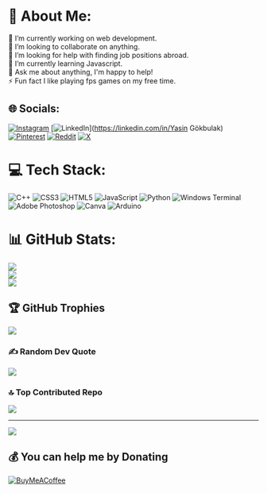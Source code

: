 # 💫 About Me:
🔭 I’m currently working on web development.<br>👯 I’m looking to collaborate on anything.<br>🤝 I’m looking for help with finding job positions abroad.<br>🌱 I’m currently learning Javascript.<br>💬 Ask me about anything, I'm happy to help!<br>⚡ Fun fact I like playing fps games on my free time.


## 🌐 Socials:
[![Instagram](https://img.shields.io/badge/Instagram-%23E4405F.svg?logo=Instagram&logoColor=white)](https://instagram.com/yasin_gokbulak) [![LinkedIn](https://img.shields.io/badge/LinkedIn-%230077B5.svg?logo=linkedin&logoColor=white)](https://linkedin.com/in/Yasin Gökbulak) [![Pinterest](https://img.shields.io/badge/Pinterest-%23E60023.svg?logo=Pinterest&logoColor=white)](https://pinterest.com/gokbulakyasin) [![Reddit](https://img.shields.io/badge/Reddit-%23FF4500.svg?logo=Reddit&logoColor=white)](https://reddit.com/user/YasinGokbulak) [![X](https://img.shields.io/badge/X-black.svg?logo=X&logoColor=white)](https://x.com/YasinGokbulak36) 

# 💻 Tech Stack:
![C++](https://img.shields.io/badge/c++-%2300599C.svg?style=flat&logo=c%2B%2B&logoColor=white) ![CSS3](https://img.shields.io/badge/css3-%231572B6.svg?style=flat&logo=css3&logoColor=white) ![HTML5](https://img.shields.io/badge/html5-%23E34F26.svg?style=flat&logo=html5&logoColor=white) ![JavaScript](https://img.shields.io/badge/javascript-%23323330.svg?style=flat&logo=javascript&logoColor=%23F7DF1E) ![Python](https://img.shields.io/badge/python-3670A0?style=flat&logo=python&logoColor=ffdd54) ![Windows Terminal](https://img.shields.io/badge/Windows%20Terminal-%234D4D4D.svg?style=flat&logo=windows-terminal&logoColor=white) ![Adobe Photoshop](https://img.shields.io/badge/adobe%20photoshop-%2331A8FF.svg?style=flat&logo=adobe%20photoshop&logoColor=white) ![Canva](https://img.shields.io/badge/Canva-%2300C4CC.svg?style=flat&logo=Canva&logoColor=white) ![Arduino](https://img.shields.io/badge/-Arduino-00979D?style=flat&logo=Arduino&logoColor=white)
# 📊 GitHub Stats:
![](https://github-readme-stats.vercel.app/api?username=YasinGokbulak&theme=dark&hide_border=false&include_all_commits=true&count_private=true)<br/>
![](https://github-readme-streak-stats.herokuapp.com/?user=YasinGokbulak&theme=dark&hide_border=false)<br/>
![](https://github-readme-stats.vercel.app/api/top-langs/?username=YasinGokbulak&theme=dark&hide_border=false&include_all_commits=true&count_private=true&layout=compact)

## 🏆 GitHub Trophies
![](https://github-profile-trophy.vercel.app/?username=YasinGokbulak&theme=dark_dimmed&no-frame=false&no-bg=true&margin-w=4)

### ✍️ Random Dev Quote
![](https://quotes-github-readme.vercel.app/api?type=horizontal&theme=dark)

### 🔝 Top Contributed Repo
![](https://github-contributor-stats.vercel.app/api?username=YasinGokbulak&limit=5&theme=dark&combine_all_yearly_contributions=true)

---
[![](https://visitcount.itsvg.in/api?id=YasinGokbulak&icon=0&color=0)](https://visitcount.itsvg.in)

  ## 💰 You can help me by Donating
  [![BuyMeACoffee](https://img.shields.io/badge/Buy%20Me%20a%20Coffee-ffdd00?style=for-the-badge&logo=buy-me-a-coffee&logoColor=black)](https://buymeacoffee.com/yasingkblk) 

  
<!-- Proudly created with GPRM ( https://gprm.itsvg.in ) -->
